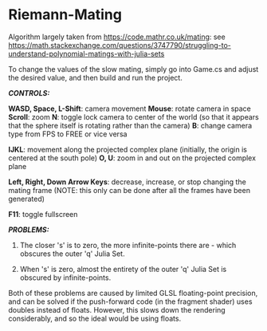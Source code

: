 # Riemann-Mating

Algorithm largely taken from https://code.mathr.co.uk/mating: see https://math.stackexchange.com/questions/3747790/struggling-to-understand-polynomial-matings-with-julia-sets

To change the values of the slow mating, simply go into Game.cs and adjust the desired value, and then build and run the project.

***CONTROLS:***

  **WASD, Space, L-Shift**: camera movement
  **Mouse**: rotate camera in space
  **Scroll**: zoom
  **N**: toggle lock camera to center of the world (so that it appears that the sphere itself is rotating rather than the camera)
  **B**: change camera type from FPS to FREE or vice versa

  **IJKL**: movement along the projected complex plane (initially, the origin is centered at the south pole)
  **O, U**: zoom in and out on the projected complex plane
   
  **Left, Right, Down Arrow Keys**: decrease, increase, or stop changing the mating frame (NOTE: this only can be done after all the frames have been generated)
  
  **F11**: toggle fullscreen

 

***PROBLEMS:***
  1. The closer 's' is to zero, the more infinite-points there are - which obscures the outer 'q' Julia Set.
  
  2. When 's' is zero, almost the entirety of the outer 'q' Julia Set is obscured by infinite-points.


Both of these problems are caused by limited GLSL floating-point precision, and can be solved if the push-forward code (in the fragment shader) uses doubles instead of floats. However, this slows down the rendering considerably, and so the ideal would be using floats.
